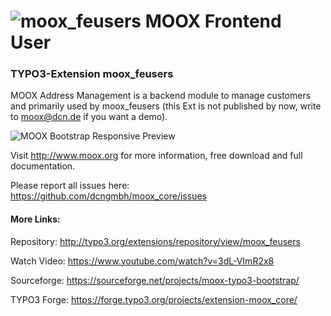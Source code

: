 ![moox_feusers](https://raw.github.com/dcngmbh/moox_feusers/master/ext_icon64.png)  MOOX Frontend User
=========

### TYPO3-Extension moox_feusers

MOOX Address Management is a backend module to manage customers and primarily used by moox_feusers (this Ext is not published by now, write to moox@dcn.de if you want a demo).

![MOOX Bootstrap Responsive Preview](https://raw.github.com/dcngmbh/moox_feusers/master/ext_preview_forge.jpg)

Visit http://www.moox.org for more information, free download and full documentation.

Please report all issues here: https://github.com/dcngmbh/moox_core/issues

#### More Links:

Repository: http://typo3.org/extensions/repository/view/moox_feusers

Watch Video: https://www.youtube.com/watch?v=3dL-VImR2x8

Sourceforge: https://sourceforge.net/projects/moox-typo3-bootstrap/

TYPO3 Forge: https://forge.typo3.org/projects/extension-moox_core/
